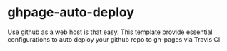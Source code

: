 # ghpage-auto-deploy
Use github as a web host is that easy. This template provide essential configurations to auto deploy your github repo to gh-pages via Travis CI
